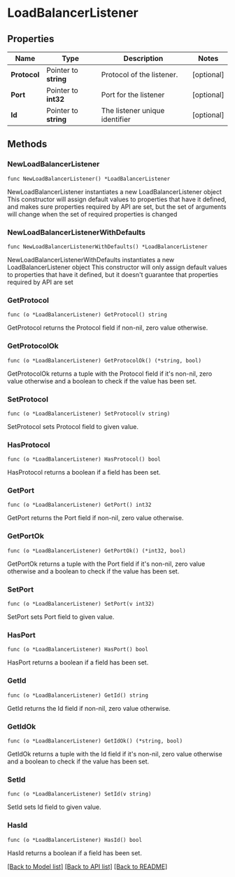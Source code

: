 # LoadBalancerListener

## Properties

Name | Type | Description | Notes
------------ | ------------- | ------------- | -------------
**Protocol** | Pointer to **string** | Protocol of the listener. | [optional] 
**Port** | Pointer to **int32** | Port for the listener | [optional] 
**Id** | Pointer to **string** | The listener unique identifier | [optional] 

## Methods

### NewLoadBalancerListener

`func NewLoadBalancerListener() *LoadBalancerListener`

NewLoadBalancerListener instantiates a new LoadBalancerListener object
This constructor will assign default values to properties that have it defined,
and makes sure properties required by API are set, but the set of arguments
will change when the set of required properties is changed

### NewLoadBalancerListenerWithDefaults

`func NewLoadBalancerListenerWithDefaults() *LoadBalancerListener`

NewLoadBalancerListenerWithDefaults instantiates a new LoadBalancerListener object
This constructor will only assign default values to properties that have it defined,
but it doesn't guarantee that properties required by API are set

### GetProtocol

`func (o *LoadBalancerListener) GetProtocol() string`

GetProtocol returns the Protocol field if non-nil, zero value otherwise.

### GetProtocolOk

`func (o *LoadBalancerListener) GetProtocolOk() (*string, bool)`

GetProtocolOk returns a tuple with the Protocol field if it's non-nil, zero value otherwise
and a boolean to check if the value has been set.

### SetProtocol

`func (o *LoadBalancerListener) SetProtocol(v string)`

SetProtocol sets Protocol field to given value.

### HasProtocol

`func (o *LoadBalancerListener) HasProtocol() bool`

HasProtocol returns a boolean if a field has been set.

### GetPort

`func (o *LoadBalancerListener) GetPort() int32`

GetPort returns the Port field if non-nil, zero value otherwise.

### GetPortOk

`func (o *LoadBalancerListener) GetPortOk() (*int32, bool)`

GetPortOk returns a tuple with the Port field if it's non-nil, zero value otherwise
and a boolean to check if the value has been set.

### SetPort

`func (o *LoadBalancerListener) SetPort(v int32)`

SetPort sets Port field to given value.

### HasPort

`func (o *LoadBalancerListener) HasPort() bool`

HasPort returns a boolean if a field has been set.

### GetId

`func (o *LoadBalancerListener) GetId() string`

GetId returns the Id field if non-nil, zero value otherwise.

### GetIdOk

`func (o *LoadBalancerListener) GetIdOk() (*string, bool)`

GetIdOk returns a tuple with the Id field if it's non-nil, zero value otherwise
and a boolean to check if the value has been set.

### SetId

`func (o *LoadBalancerListener) SetId(v string)`

SetId sets Id field to given value.

### HasId

`func (o *LoadBalancerListener) HasId() bool`

HasId returns a boolean if a field has been set.


[[Back to Model list]](../README.md#documentation-for-models) [[Back to API list]](../README.md#documentation-for-api-endpoints) [[Back to README]](../README.md)


